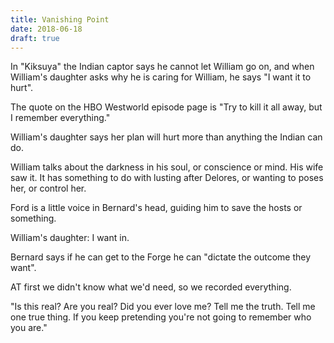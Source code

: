 ```yaml
---
title: Vanishing Point
date: 2018-06-18
draft: true
---
```

In "Kiksuya" the Indian captor says he cannot let William go on, and when William's daughter asks why he is caring for William, he says "I want it to hurt".

The quote on the HBO Westworld episode page is "Try to kill it all away, but I remember everything."

William's daughter says her plan will hurt more than anything the Indian can do.

William talks about the darkness in his soul, or conscience or mind. His wife saw it. It has something to do with lusting after Delores, or wanting to poses her, or control her.

Ford is a little voice in Bernard's head, guiding him to save the hosts or something.

William's daughter: I want in.

Bernard says if he can get to the Forge he can "dictate the outcome they want".

AT first we didn't know what we'd need, so we recorded everything.

"Is this real? Are you real? Did you ever love me? Tell me the truth. Tell me one true thing. If you keep pretending you're not going to remember who you are."

